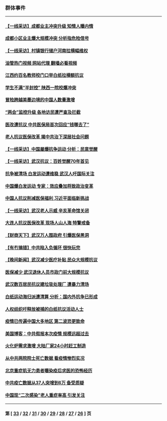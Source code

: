 ### 群体事件
---
#### [【一线采访】成都业主冲突升级 知情人曝内情](../../pages/ncid279/n13965289.md?04120845) 
#### [成都小区业主爆大规模冲突 分析指危险信号](../../pages/ncid279/n13964520.md?04120845) 
#### [【一线采访】村镇银行储户河南拉横幅维权](../../pages/ncid279/n13964555.md?04120845) 
#### [油管热门视频 网站代理 翻墙必看视频](http://138.2.39.72:81/youtube.html?epic-marker?04120845)
#### [江西约百名教师校门口举白纸拉横额抗议](../../pages/ncid279/n13958579.md?04120845) 
#### [学生不满“半封控” 陕西一院校爆冲突](../../pages/ncid279/n13946647.md?04120845) 
#### [冒险跨越美墨边境的中国人数量激增](../../pages/ncid279/n13946742.md?04120845) 
#### [“两会”监控升级 各地访民遭严查及拦截](../../pages/ncid279/n13942702.md?04120845) 
#### [医改遭抗议 中共医保局首次回应“钱哪去了”](../../pages/ncid279/n13938290.md?04120845) 
#### [老人抗议医保改革 揭中共治下深层社会问题](../../pages/ncid279/n13934963.md?04120845) 
#### [【一线采访】中国屡爆抗争运动 分析：民意觉醒](../../pages/ncid279/n13934024.md?04120845) 
#### [【一线采访】武汉抗议：百姓觉醒70年首见](../../pages/ncid279/n13931265.md?04120845) 
#### [抗争被清场 白发运动遭维稳 武汉人吁国际关注](../../pages/ncid279/n13931147.md?04120845) 
#### [中国爆白发运动 专家：效应叠加将致政治变革](../../pages/ncid279/n13931004.md?04120845) 
#### [中国人抗议削减医保福利 习近平面临新挑战](../../pages/ncid279/n13930530.md?04120845) 
#### [【一线采访】武汉老人示威 辛亥革命馆关闭](../../pages/ncid279/n13930368.md?04120845) 
#### [大连人抗议医保改革 现场人山人海 特警戒备](../../pages/ncid279/n13930248.md?04120845) 
#### [【财商天下】武汉万人围政府 引爆医保黑洞](../../pages/ncid279/n13927281.md?04120845) 
#### [【有冇搞错】中共陷入负循环 很快玩完](../../pages/ncid279/n13926140.md?04120845) 
#### [【晚间新闻】武汉减少医疗补贴 民众大规模抗议](../../pages/ncid279/n13925524.md?04120845) 
#### [医保减少 武汉退休人员市政门前大规模抗议](../../pages/ncid279/n13925389.md?04120845) 
#### [武汉数百居民抗议建垃圾处理厂 遭暴力清场](../../pages/ncid279/n13922269.md?04120845) 
#### [白纸运动海归派遭清算 分析：国内外抗争已形成](../../pages/ncid279/n13919416.md?04120845) 
#### [人权组织吁释放被捕的白纸抗议活动人士](../../pages/ncid279/n13917517.md?04120845) 
#### [疫情已传遍中国大多地区 第二波恐更致命](../../pages/ncid279/n13914332.md?04120845) 
#### [美国博客：中共假报本次疫情 规模远超过去](../../pages/ncid279/n13912604.md?04120845) 
#### [火化炉需求激增 大陆厂家24小时赶工制造](../../pages/ncid279/n13912205.md?04120845) 
#### [从中共两院院士死亡数据 看疫情惨烈实况](../../pages/ncid279/n13910619.md?04120845) 
#### [北京重症肌无力患者曝染疫后求医的恐怖经历](../../pages/ncid279/n13909480.md?04120845) 
#### [中共疫亡数据从37人突增到6万 备受质疑](../../pages/ncid279/n13907051.md?04120845) 
#### [中国现“二次感染”老人重症率高 引发关注](../../pages/ncid279/n13906493.md?04120845) 

---
#### 第 [ [33](./33.md?04120845) / [32](./32.md?04120845) / [31](./31.md?04120845) / [30](./30.md?04120845) / [29](./29.md?04120845) / [28](./28.md?04120845) / [27](./27.md?04120845) / [26](./26.md?04120845) ] 页
